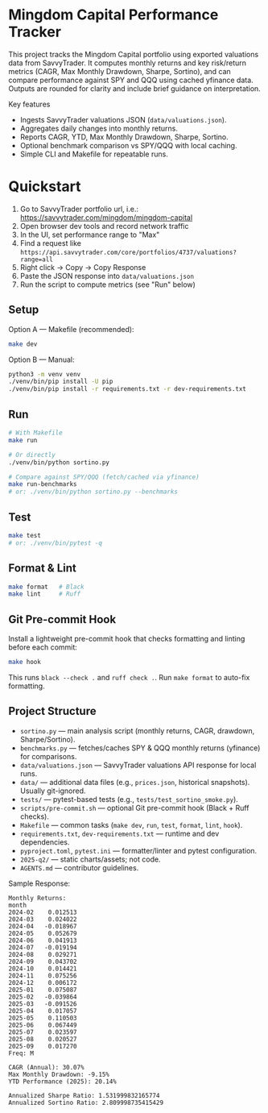# Mingdom Capital Performance Tracker

This project tracks the Mingdom Capital portfolio using exported valuations data from SavvyTrader. It computes monthly returns and key risk/return metrics (CAGR, Max Monthly Drawdown, Sharpe, Sortino), and can compare performance against SPY and QQQ using cached yfinance data. Outputs are rounded for clarity and include brief guidance on interpretation.

Key features
- Ingests SavvyTrader valuations JSON (`data/valuations.json`).
- Aggregates daily changes into monthly returns.
- Reports CAGR, YTD, Max Monthly Drawdown, Sharpe, Sortino.
- Optional benchmark comparison vs SPY/QQQ with local caching.
- Simple CLI and Makefile for repeatable runs.

# Quickstart

1. Go to SavvyTrader portfolio url, i.e.: https://savvytrader.com/mingdom/mingdom-capital
2. Open browser dev tools and record network traffic
3. In the UI, set performance range to "Max"
4. Find a request like `https://api.savvytrader.com/core/portfolios/4737/valuations?range=all`
5. Right click → Copy → Copy Response
6. Paste the JSON response into `data/valuations.json`
7. Run the script to compute metrics (see "Run" below)

## Setup

Option A — Makefile (recommended):

```bash
make dev
```

Option B — Manual:

```bash
python3 -m venv venv
./venv/bin/pip install -U pip
./venv/bin/pip install -r requirements.txt -r dev-requirements.txt
```

## Run

```bash
# With Makefile
make run

# Or directly
./venv/bin/python sortino.py

# Compare against SPY/QQQ (fetch/cached via yfinance)
make run-benchmarks
# or: ./venv/bin/python sortino.py --benchmarks
```

## Test

```bash
make test
# or: ./venv/bin/pytest -q
```

## Format & Lint

```bash
make format   # Black
make lint     # Ruff
```

## Git Pre-commit Hook

Install a lightweight pre-commit hook that checks formatting and linting before each commit:

```bash
make hook
```

This runs `black --check .` and `ruff check .`. Run `make format` to auto-fix formatting.

## Project Structure

- `sortino.py` — main analysis script (monthly returns, CAGR, drawdown, Sharpe/Sortino).
- `benchmarks.py` — fetches/caches SPY & QQQ monthly returns (yfinance) for comparisons.
- `data/valuations.json` — SavvyTrader valuations API response for local runs.
- `data/` — additional data files (e.g., `prices.json`, historical snapshots). Usually git-ignored.
- `tests/` — pytest-based tests (e.g., `tests/test_sortino_smoke.py`).
- `scripts/pre-commit.sh` — optional Git pre-commit hook (Black + Ruff checks).
- `Makefile` — common tasks (`make dev`, `run`, `test`, `format`, `lint`, `hook`).
- `requirements.txt`, `dev-requirements.txt` — runtime and dev dependencies.
- `pyproject.toml`, `pytest.ini` — formatter/linter and pytest configuration.
- `2025-q2/` — static charts/assets; not code.
- `AGENTS.md` — contributor guidelines.

Sample Response:
```
Monthly Returns:
month
2024-02    0.012513
2024-03    0.024022
2024-04   -0.018967
2024-05    0.052679
2024-06    0.041913
2024-07   -0.019194
2024-08    0.029271
2024-09    0.043702
2024-10    0.014421
2024-11    0.075256
2024-12    0.006172
2025-01    0.075087
2025-02   -0.039864
2025-03   -0.091526
2025-04    0.017057
2025-05    0.110503
2025-06    0.067449
2025-07    0.023597
2025-08    0.020527
2025-09    0.017270
Freq: M

CAGR (Annual): 30.07%
Max Monthly Drawdown: -9.15%
YTD Performance (2025): 20.14%

Annualized Sharpe Ratio: 1.531999832165774
Annualized Sortino Ratio: 2.809998735415429
```
